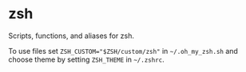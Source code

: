 # zsh

Scripts, functions, and aliases for zsh.

To use files set `ZSH_CUSTOM="$ZSH/custom/zsh"` in `~/.oh_my_zsh.sh` and choose theme by setting `ZSH_THEME` in `~/.zshrc`.

